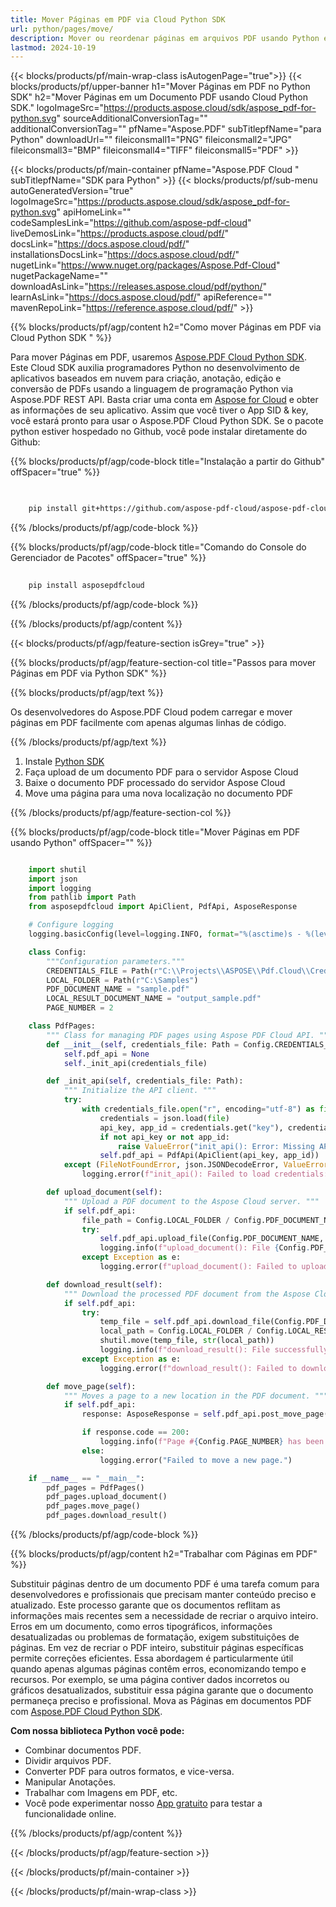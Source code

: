 ```yaml
---
title: Mover Páginas em PDF via Cloud Python SDK
url: python/pages/move/
description: Mover ou reordenar páginas em arquivos PDF usando Python e Aspose.PDF Cloud SDK.
lastmod: 2024-10-19
---
```


{{< blocks/products/pf/main-wrap-class isAutogenPage="true">}}
{{< blocks/products/pf/upper-banner h1="Mover Páginas em PDF no Python SDK" h2="Mover Páginas em um Documento PDF usando Cloud Python SDK." logoImageSrc="https://products.aspose.cloud/sdk/aspose_pdf-for-python.svg" sourceAdditionalConversionTag="" additionalConversionTag="" pfName="Aspose.PDF" subTitlepfName="para Python" downloadUrl="" fileiconsmall1="PNG" fileiconsmall2="JPG" fileiconsmall3="BMP" fileiconsmall4="TIFF" fileiconsmall5="PDF" >}}

{{< blocks/products/pf/main-container pfName="Aspose.PDF Cloud " subTitlepfName="SDK para Python" >}}
{{< blocks/products/pf/sub-menu autoGeneratedVersion="true" logoImageSrc="https://products.aspose.cloud/sdk/aspose_pdf-for-python.svg" apiHomeLink="" codeSamplesLink="https://github.com/aspose-pdf-cloud" liveDemosLink="https://products.aspose.cloud/pdf/" docsLink="https://docs.aspose.cloud/pdf/" installationsDocsLink="https://docs.aspose.cloud/pdf/" nugetLink="https://www.nuget.org/packages/Aspose.Pdf-Cloud" nugetPackageName="" downloadAsLink="https://releases.aspose.cloud/pdf/python/" learnAsLink="https://docs.aspose.cloud/pdf/" apiReference="" mavenRepoLink="https://reference.aspose.cloud/pdf/" >}}

{{% blocks/products/pf/agp/content h2="Como mover Páginas em PDF via Cloud Python SDK " %}}

Para mover Páginas em PDF, usaremos
[Aspose.PDF Cloud Python SDK](https://products.aspose.cloud/pdf/python/). Este Cloud SDK auxilia programadores Python no desenvolvimento de aplicativos baseados em nuvem para criação, anotação, edição e conversão de PDFs usando a linguagem de programação Python via Aspose.PDF REST API. Basta criar uma conta em [Aspose for Cloud](https://dashboard.aspose.cloud/#/apps) e obter as informações de seu aplicativo. Assim que você tiver o App SID & key, você estará pronto para usar o Aspose.PDF Cloud Python SDK. Se o pacote python estiver hospedado no Github, você pode instalar diretamente do Github:

{{% blocks/products/pf/agp/code-block title="Instalação a partir do Github" offSpacer="true" %}}

```bash

     
    pip install git+https://github.com/aspose-pdf-cloud/aspose-pdf-cloud-python.git


```

{{% /blocks/products/pf/agp/code-block %}}

{{% blocks/products/pf/agp/code-block title="Comando do Console do Gerenciador de Pacotes" offSpacer="true" %}}

```bash
     
    pip install asposepdfcloud

```

{{% /blocks/products/pf/agp/code-block %}}

{{% /blocks/products/pf/agp/content %}}

{{< blocks/products/pf/agp/feature-section isGrey="true" >}}

{{% blocks/products/pf/agp/feature-section-col title="Passos para mover Páginas em PDF via Python SDK" %}}

{{% blocks/products/pf/agp/text %}}

Os desenvolvedores do Aspose.PDF Cloud podem carregar e mover páginas em PDF facilmente com apenas algumas linhas de código.

{{% /blocks/products/pf/agp/text %}}

1. Instale [Python SDK](https://pypi.org/project/asposepdfcloud/)
1. Faça upload de um documento PDF para o servidor Aspose Cloud
1. Baixe o documento PDF processado do servidor Aspose Cloud
1. Move uma página para uma nova localização no documento PDF

{{% /blocks/products/pf/agp/feature-section-col %}}

{{% blocks/products/pf/agp/code-block title="Mover Páginas em PDF usando Python" offSpacer="" %}}

```python

    import shutil
    import json
    import logging
    from pathlib import Path
    from asposepdfcloud import ApiClient, PdfApi, AsposeResponse

    # Configure logging
    logging.basicConfig(level=logging.INFO, format="%(asctime)s - %(levelname)s - %(message)s")

    class Config:
        """Configuration parameters."""
        CREDENTIALS_FILE = Path(r"C:\\Projects\\ASPOSE\\Pdf.Cloud\\Credentials\\credentials.json")
        LOCAL_FOLDER = Path(r"C:\Samples")
        PDF_DOCUMENT_NAME = "sample.pdf"
        LOCAL_RESULT_DOCUMENT_NAME = "output_sample.pdf"
        PAGE_NUMBER = 2

    class PdfPages:
        """ Class for managing PDF pages using Aspose PDF Cloud API. """
        def __init__(self, credentials_file: Path = Config.CREDENTIALS_FILE):
            self.pdf_api = None
            self._init_api(credentials_file)

        def _init_api(self, credentials_file: Path):
            """ Initialize the API client. """
            try:
                with credentials_file.open("r", encoding="utf-8") as file:
                    credentials = json.load(file)
                    api_key, app_id = credentials.get("key"), credentials.get("id")
                    if not api_key or not app_id:
                        raise ValueError("init_api(): Error: Missing API keys in the credentials file.")
                    self.pdf_api = PdfApi(ApiClient(api_key, app_id))
            except (FileNotFoundError, json.JSONDecodeError, ValueError) as e:
                logging.error(f"init_api(): Failed to load credentials: {e}")

        def upload_document(self):
            """ Upload a PDF document to the Aspose Cloud server. """
            if self.pdf_api:
                file_path = Config.LOCAL_FOLDER / Config.PDF_DOCUMENT_NAME
                try:
                    self.pdf_api.upload_file(Config.PDF_DOCUMENT_NAME, str(file_path))
                    logging.info(f"upload_document(): File {Config.PDF_DOCUMENT_NAME} uploaded successfully.")
                except Exception as e:
                    logging.error(f"upload_document(): Failed to upload file: {e}")

        def download_result(self):
            """ Download the processed PDF document from the Aspose Cloud server. """
            if self.pdf_api:
                try:
                    temp_file = self.pdf_api.download_file(Config.PDF_DOCUMENT_NAME)
                    local_path = Config.LOCAL_FOLDER / Config.LOCAL_RESULT_DOCUMENT_NAME
                    shutil.move(temp_file, str(local_path))
                    logging.info(f"download_result(): File successfully downloaded: {local_path}")
                except Exception as e:
                    logging.error(f"download_result(): Failed to download file: {e}")

        def move_page(self):
            """ Moves a page to a new location in the PDF document. """
            if self.pdf_api:
                response: AsposeResponse = self.pdf_api.post_move_page(Config.PDF_DOCUMENT_NAME, Config.PAGE_NUMBER, Config.PAGE_NUMBER + 1)

                if response.code == 200:
                    logging.info(f"Page #{Config.PAGE_NUMBER} has been moved to position #{Config.PAGE_NUMBER + 1}.")
                else:
                    logging.error("Failed to move a new page.")

    if __name__ == "__main__":
        pdf_pages = PdfPages()
        pdf_pages.upload_document()
        pdf_pages.move_page()
        pdf_pages.download_result()
```

{{% /blocks/products/pf/agp/code-block %}}

{{% blocks/products/pf/agp/content h2="Trabalhar com Páginas em PDF" %}}

​Substituir páginas dentro de um documento PDF é uma tarefa comum para desenvolvedores e profissionais que precisam manter conteúdo preciso e atualizado. Este processo garante que os documentos reflitam as informações mais recentes sem a necessidade de recriar o arquivo inteiro. Erros em um documento, como erros tipográficos, informações desatualizadas ou problemas de formatação, exigem substituições de páginas. Em vez de recriar o PDF inteiro, substituir páginas específicas permite correções eficientes. Essa abordagem é particularmente útil quando apenas algumas páginas contêm erros, economizando tempo e recursos. Por exemplo, se uma página contiver dados incorretos ou gráficos desatualizados, substituir essa página garante que o documento permaneça preciso e profissional.​
Mova as Páginas em documentos PDF com [Aspose.PDF Cloud Python SDK](https://products.aspose.cloud/pdf/python/).

**Com nossa biblioteca Python você pode:**

+ Combinar documentos PDF.
+ Dividir arquivos PDF.
+ Converter PDF para outros formatos, e vice-versa.
+ Manipular Anotações.
+ Trabalhar com Imagens em PDF, etc.
+ Você pode experimentar nosso [App gratuito](https://products.aspose.app/pdf/family) para testar a funcionalidade online.

{{% /blocks/products/pf/agp/content %}}

{{< /blocks/products/pf/agp/feature-section >}}

{{< /blocks/products/pf/main-container >}}

{{< /blocks/products/pf/main-wrap-class >}}
